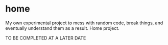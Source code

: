 # home
My own experimental project to mess with random code, break things, and eventually understand them as a result. Home project.

TO BE COMPLETED AT A LATER DATE
